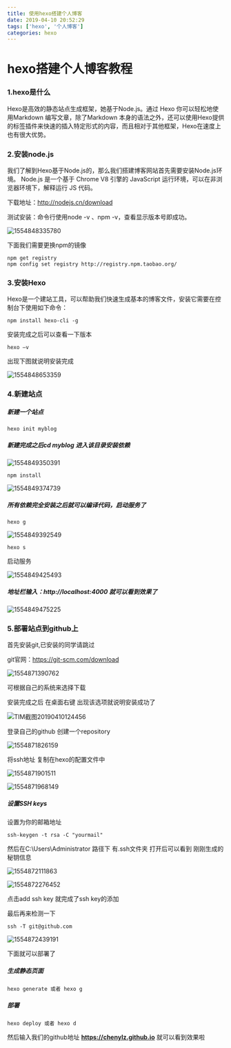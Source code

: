 ```yaml
---
title: 使用hexo搭建个人博客
date: 2019-04-10 20:52:29
tags: ['hexo', '个人博客']
categories: hexo
---
```

# hexo搭建个人博客教程

### 1.hexo是什么

Hexo是高效的静态站点生成框架，她基于Node.js。通过 Hexo 你可以轻松地使用Markdown 编写文章，除了Markdown 本身的语法之外，还可以使用Hexo提供的标签插件来快速的插入特定形式的内容，而且相对于其他框架，Hexo在速度上也有很大优势。

### 2.安装node.js

我们了解到Hexo基于Node.js的，那么我们搭建博客网站首先需要安装Node.js环境。 Node.js 是一个基于 Chrome V8 引擎的 JavaScript 运行环境，可以在非浏览器环境下，解释运行 JS 代码。

下载地址：http://nodejs.cn/download 

测试安装：命令行使用node -v 、npm -v，查看显示版本号即成功。

![1554848335780](1554848335780.png)

下面我们需要更换npm的镜像

```
npm get registry
npm config set registry http://registry.npm.taobao.org/
```



### 3.安装Hexo

Hexo是一个建站工具，可以帮助我们快速生成基本的博客文件，安装它需要在控制台下使用如下命令：

```
npm install hexo-cli -g
```

安装完成之后可以查看一下版本

```
hexo –v
```

出现下图就说明安装完成

![1554848653359](1554848653359.png)

### 4.新建站点

##### 新建一个站点

```
hexo init myblog
```

##### 新建完成之后cd myblog 进入该目录安装依赖

![1554849350391](1554849350391.png)

```
npm install
```

![1554849374739](1554849374739.png)

##### 所有依赖完全安装之后就可以编译代码，启动服务了

```
hexo g
```

![1554849392549](1554849392549.png)

```
hexo s
```

启动服务

![1554849425493](1554849425493.png)



##### 地址栏输入：http://localhost:4000 就可以看到效果了

![1554849475225](1554849475225.png)

### 5.部署站点到github上

首先安装git,已安装的同学请跳过

git官网：<https://git-scm.com/download>

![1554871390762](1554871390762.png)

可根据自己的系统来选择下载

安装完成之后 在桌面右键 出现该选项就说明安装成功了



![TIM截图20190410124456](TIM截图20190410124456.png)



登录自己的github 创建一个repository

![1554871826159](1554871826159.png)



将ssh地址 复制在hexo的配置文件中

![1554871901511](1554871901511.png)



![1554871968149](1554871968149.png)



##### 设置SSH keys

设置为你的邮箱地址

```
ssh-keygen -t rsa -C "yourmail"
```

然后在C:\Users\Administrator 路径下 有.ssh文件夹 打开后可以看到 刚刚生成的秘钥信息



![1554872111863](1554872111863.png)

![1554872276452](1554872276452.png)

点击add ssh key 就完成了ssh key的添加 

最后再来检测一下 

```
ssh -T git@github.com
```



![1554872439191](1554872439191.png)



下面就可以部署了

##### 生成静态页面

```
hexo generate 或者 hexo g
```

##### 部署

```
hexo deploy 或者 hexo d
```



然后输入我们的github地址 **https://chenylz.github.io**  就可以看到效果啦 





